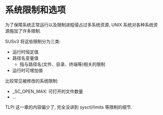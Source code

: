 # 系统限制和选项

为了保障系统正常运行以及限制进程侵占过多系统资源, UNIX 系统对各种系统资源施加了许多限制.

SUSv3 将这些限制分为三类:

- 运行时恒定值
- 路径名变量值
  - 指与路径名(文件、目录、终端等)相关的限制
- 运行时可增加值

比较常见被修改的系统限制:

- _SC_OPEN_MAX: 可打开的文件数量
- ...


TLPI 这一章的内容偏少了, 完全没讲到 sysctl/limits 等限制的细节.


